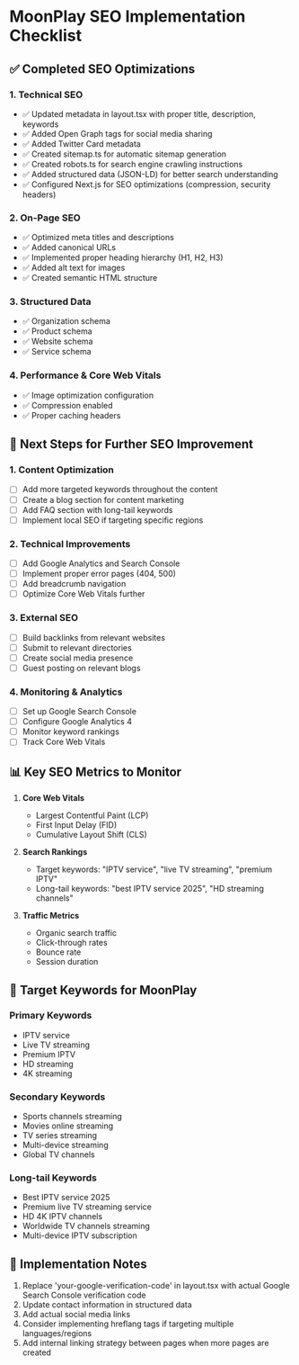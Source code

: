 # MoonPlay SEO Implementation Checklist

## ✅ Completed SEO Optimizations

### 1. Technical SEO

- ✅ Updated metadata in layout.tsx with proper title, description, keywords
- ✅ Added Open Graph tags for social media sharing
- ✅ Added Twitter Card metadata
- ✅ Created sitemap.ts for automatic sitemap generation
- ✅ Created robots.ts for search engine crawling instructions
- ✅ Added structured data (JSON-LD) for better search understanding
- ✅ Configured Next.js for SEO optimizations (compression, security headers)

### 2. On-Page SEO

- ✅ Optimized meta titles and descriptions
- ✅ Added canonical URLs
- ✅ Implemented proper heading hierarchy (H1, H2, H3)
- ✅ Added alt text for images
- ✅ Created semantic HTML structure

### 3. Structured Data

- ✅ Organization schema
- ✅ Product schema
- ✅ Website schema
- ✅ Service schema

### 4. Performance & Core Web Vitals

- ✅ Image optimization configuration
- ✅ Compression enabled
- ✅ Proper caching headers

## 🔄 Next Steps for Further SEO Improvement

### 1. Content Optimization

- [ ] Add more targeted keywords throughout the content
- [ ] Create a blog section for content marketing
- [ ] Add FAQ section with long-tail keywords
- [ ] Implement local SEO if targeting specific regions

### 2. Technical Improvements

- [ ] Add Google Analytics and Search Console
- [ ] Implement proper error pages (404, 500)
- [ ] Add breadcrumb navigation
- [ ] Optimize Core Web Vitals further

### 3. External SEO

- [ ] Build backlinks from relevant websites
- [ ] Submit to relevant directories
- [ ] Create social media presence
- [ ] Guest posting on relevant blogs

### 4. Monitoring & Analytics

- [ ] Set up Google Search Console
- [ ] Configure Google Analytics 4
- [ ] Monitor keyword rankings
- [ ] Track Core Web Vitals

## 📊 Key SEO Metrics to Monitor

1. **Core Web Vitals**

   - Largest Contentful Paint (LCP)
   - First Input Delay (FID)
   - Cumulative Layout Shift (CLS)

2. **Search Rankings**

   - Target keywords: "IPTV service", "live TV streaming", "premium IPTV"
   - Long-tail keywords: "best IPTV service 2025", "HD streaming channels"

3. **Traffic Metrics**
   - Organic search traffic
   - Click-through rates
   - Bounce rate
   - Session duration

## 🎯 Target Keywords for MoonPlay

### Primary Keywords

- IPTV service
- Live TV streaming
- Premium IPTV
- HD streaming
- 4K streaming

### Secondary Keywords

- Sports channels streaming
- Movies online streaming
- TV series streaming
- Multi-device streaming
- Global TV channels

### Long-tail Keywords

- Best IPTV service 2025
- Premium live TV streaming service
- HD 4K IPTV channels
- Worldwide TV channels streaming
- Multi-device IPTV subscription

## 🔧 Implementation Notes

1. Replace 'your-google-verification-code' in layout.tsx with actual Google Search Console verification code
2. Update contact information in structured data
3. Add actual social media links
4. Consider implementing hreflang tags if targeting multiple languages/regions
5. Add internal linking strategy between pages when more pages are created
